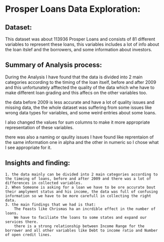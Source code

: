 # Prosper Loans Data Exploration:

## Dataset:

This dataset was about 113936 Prosper Loans and consists of 81 different variables to represent these loans, this variables includes a lot of info about the loan itslef and the borrowers, and some information about investors.

## Summary of Analysis process:

During the Analysis I have found that the data is divided into 2 main categories according to the timing of the loan itself, before and after 2009 and this unfortunately afftected the quality of the data which whe have to make different loan grading and this affecs on the other variables too.

the data before 2009 is less accurate and have a lot of quality issues and missing data, the the whole dataset was suffering from some issues like wrong data types for variables, and some weird entries about some loans.

I also changed the values for sum columns to make it more appropriate representation of these variables.

there was also a naming or qaulity issues I have found like reprentaion of the same information one in alpha and the other in numeric so I chose what I see appropriate for it.

## Insights and finding:

    1. the data mainly can be divided into 2 main categories according to the timeing of loans, before and after 2009 and there was a lot of differences in collected variables.
    2. When Someone is asking for a loan we have to be ore accurate bout their amplyment status and his income, the data was full of confusing information so we have to be more carefull in collecting the right data.
    3. the main findings that we had is that:
        The Feasts like Chrismas ha an incrdible effect in the number of loans.
        We have to faciliate the loans to some states and expand our services there.
        there is a strong relationship between Income Range for the borrower and all other variables like Debt to income ratio and Number of open credit lines.
